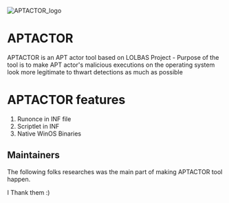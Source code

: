
![APTACTOR_logo](https://github.com/homjxi0e/APTACTOR/assets/25440152/84e5e4d1-030a-4637-87e9-40aa030111e5)
# APTACTOR
APTACTOR is an APT actor tool based on LOLBAS Project - Purpose of the tool is to make APT actor's malicious executions on the operating system look more legitimate to thwart detections as much as possible 

# APTACTOR features
1. Runonce in INF file  
2. Scriptlet in INF
3. Native WinOS Binaries 

## Maintainers

The following folks researches was the main part of making APTACTOR tool happen.




I Thank them :)
